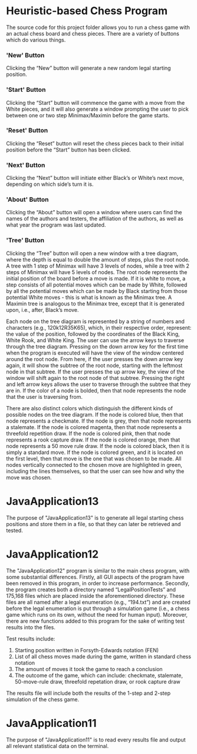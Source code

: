 # Heuristic-based Chess Program

The source code for this project folder allows you to run a chess game with an actual chess board and chess pieces. There are a variety of buttons which do various things.

### 'New' Button

Clicking the “New” button will generate a new random legal starting position. 

### 'Start' Button

Clicking the “Start” button will commence the game with a move from the White pieces, and it will also generate a window prompting the user to pick between one or two step Minimax/Maximin before the game starts.

### 'Reset' Button

Clicking the “Reset” button will reset the chess pieces back to their initial position before the “Start” button has been clicked. 

### 'Next' Button

Clicking the “Next” button will initiate either Black’s or White’s next move, depending on which side’s turn it is. 

### 'About' Button

Clicking the “About” button will open a window where users can find the names of the authors and testers, the affiliation of the authors, as well as what year the program was last updated.

### 'Tree' Button

Clicking the “Tree” button will open a new window with a tree diagram, where the depth is equal to double the amount of steps, plus the root node. A tree with 1 step of Minimax will have 3 levels of nodes, while a tree with 2 steps of Minimax will have 5 levels of nodes. The root node represents the initial position of the board before a move is made. If it is white to move, a step consists of all potential moves which can be made by White, followed by all the potential moves which can be made by Black starting from those potential White moves - this is what is known as the Minimax tree. A Maximin tree is analogous to the Minimax tree, except that it is generated upon, i.e., after, Black’s move. 

Each node on the tree diagram is represented by a string of numbers and characters (e.g., 120k12R35K65), which, in their respective order, represent: the value of the position, followed by the coordinates of the Black King, White Rook, and White King. The user can use the arrow keys to traverse through the tree diagram. Pressing on the down arrow key for the first time when the program is executed will have the view of the window centered around the root node. From here, if the user presses the down arrow key again, it will show the subtree of the root node, starting with the leftmost node in that subtree. If the user presses the up arrow key, the view of the window will shift again to the root node of that subtree. Pressing the right and left arrow keys allows the user to traverse through the subtree that they are in. If the color of a node is bolded, then that node represents the node that the user is traversing from.
 
There are also distinct colors which distinguish the different kinds of possible nodes on the tree diagram. If the node is colored blue, then that node represents a checkmate. If the node is grey, then that node represents a stalemate. If the node is colored magenta, then that node represents a threefold repetition draw. If the node is colored pink, then that node represents a rook capture draw. If the node is colored orange, then that node represents a 50 move rule draw. If the node is colored black, then it is simply a standard move. If the node is colored green, and it is located on the first level, then that move is the one that was chosen to be made. All nodes vertically connected to the chosen move are highlighted in green, including the lines themselves, so that the user can see how and why the move was chosen.


# JavaApplication13

The purpose of "JavaApplication13" is to generate all legal starting chess positions and store them in a file, so that they can later be retrieved and tested.


# JavaApplication12

The "JavaApplication12" program is similar to the main chess program, with some substantial differences. Firstly, all GUI aspects of the program have been removed in this program, in order to increase performance. Secondly, the program creates both a directory named “LegalPositionTests” and 175,168 files which are placed inside the aforementioned directory. These files are all named after a legal enumeration (e.g., “194.txt”) and are created before the legal enumeration is put through a simulation game (i.e., a chess game which runs on its own, without the need for human input). Moreover, there are new functions added to this program for the sake of writing test results into the files.

Test results include:
1. Starting position written in Forsyth-Edwards notation (FEN)
2. List of all chess moves made during the game, written in standard chess notation
3. The amount of moves it took the game to reach a conclusion
4. The outcome of the game, which can include: checkmate, stalemate, 50-move-rule draw, threefold repetation draw, or rook capture draw

The results file will include both the results of the 1-step and 2-step simulation of the chess game. 


# JavaApplication11

The purpose of "JavaApplication11" is to read every results file and output all relevant statistical data on the terminal.
